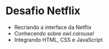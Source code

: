 # Desafio Netflix

- Recriando a interface da Netflix
- Conhecendo sobre *owl.carousel*
- Integrando HTML, CSS e JavaScript
